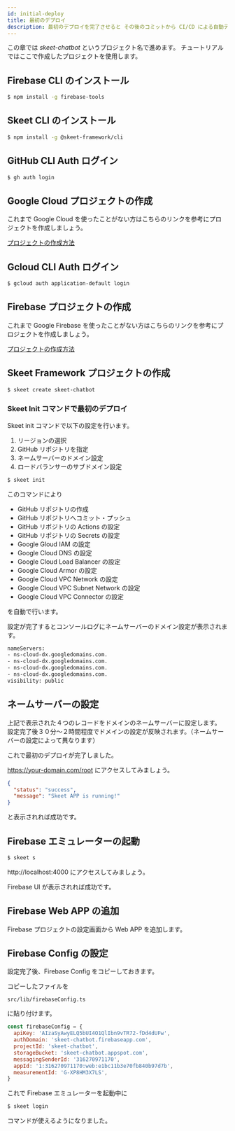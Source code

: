 ```yaml
---
id: initial-deploy
title: 最初のデプロイ
description: 最初のデプロイを完了させると その後のコミットから CI/CD による自動デプロイが発動します。
---
```


この章では _skeet-chatbot_ というプロジェクト名で進めます。
チュートリアルではここで作成したプロジェクトを使用します。

## Firebase CLI のインストール

```bash
$ npm install -g firebase-tools
```

## Skeet CLI のインストール

```bash
$ npm install -g @skeet-framework/cli
```

## GitHub CLI Auth ログイン

```bash
$ gh auth login
```

## Google Cloud プロジェクトの作成

これまで Google Cloud を使ったことがない方はこちらのリンクを参考にプロジェクトを作成しましょう。

[プロジェクトの作成方法](https://cloud.google.com/resource-manager/docs/creating-managing-projects)

## Gcloud CLI Auth ログイン

```bash
$ gcloud auth application-default login
```

## Firebase プロジェクトの作成

これまで Google Firebase を使ったことがない方はこちらのリンクを参考にプロジェクトを作成しましょう。

[プロジェクトの作成方法](https://firebase.google.com/docs/projects/learn-more?hl=ja)

## Skeet Framework プロジェクトの作成

```bash
$ skeet create skeet-chatbot
```

### Skeet Init コマンドで最初のデプロイ

Skeet init コマンドで以下の設定を行います。

1. リージョンの選択
2. GitHub リポジトリを指定
3. ネームサーバーのドメイン設定
4. ロードバランサーのサブドメイン設定

```bash
$ skeet init
```

このコマンドにより

- GitHub リポジトリの作成
- GitHub リポジトリへコミット・プッシュ
- GitHub リポジトリの Actions の設定
- GitHub リポジトリの Secrets の設定
- Google Gloud IAM の設定
- Google Cloud DNS の設定
- Google Cloud Load Balancer の設定
- Google Cloud Armor の設定
- Google Cloud VPC Network の設定
- Google Cloud VPC Subnet Network の設定
- Google Cloud VPC Connector の設定

を自動で行います。

設定が完了するとコンソールログにネームサーバーのドメイン設定が表示されます。

```bash
nameServers:
- ns-cloud-dx.googledomains.com.
- ns-cloud-dx.googledomains.com.
- ns-cloud-dx.googledomains.com.
- ns-cloud-dx.googledomains.com.
visibility: public
```

## ネームサーバーの設定

上記で表示された４つのレコードをドメインのネームサーバーに設定します。
設定完了後３０分〜２時間程度でドメインの設定が反映されます。（ネームサーバーの設定によって異なります）

これで最初のデプロイが完了しました。

https://your-domain.com/root にアクセスしてみましょう。

```json
{
  "status": "success",
  "message": "Skeet APP is running!"
}
```

と表示されれば成功です。

## Firebase エミュレーターの起動

```bash
$ skeet s
```

http://localhost:4000 にアクセスしてみましょう。

Firebase UI が表示されれば成功です。

## Firebase Web APP の追加

Firebase プロジェクトの設定画面から Web APP を追加します。

## Firebase Config の設定

設定完了後、Firebase Config をコピーしておきます。

コピーしたファイルを

`src/lib/firebaseConfig.ts`

に貼り付けます。

```javascript
const firebaseConfig = {
  apiKey: 'AIzaSyAwyELQ5bUI4O1QlIbn9vTR72-fDd4dUFw',
  authDomain: 'skeet-chatbot.firebaseapp.com',
  projectId: 'skeet-chatbot',
  storageBucket: 'skeet-chatbot.appspot.com',
  messagingSenderId: '316270971170',
  appId: '1:316270971170:web:e1bc11b3e70fb840b97d7b',
  measurementId: 'G-XP8HM3X7LS',
}
```

これで Firebase エミュレーターを起動中に

```bash
$ skeet login
```

コマンドが使えるようになりました。
